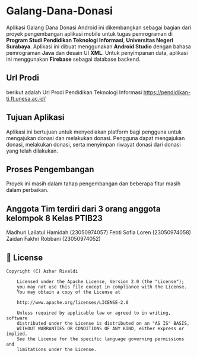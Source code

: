  # Galang-Dana-Donasi
 
Aplikasi Galang Dana Donasi Android ini dikembangkan sebagai bagian dari proyek pengembangan aplikasi mobile untuk tugas pemrograman di **Program Studi Pendidikan Teknologi Informasi**, **Universitas Negeri Surabaya**. Aplikasi ini dibuat menggunakan **Android Studio** dengan bahasa pemrograman **Java** dan desain UI **XML**. Untuk penyimpanan data, aplikasi ini menggunakan **Firebase** sebagai database backend.

## Url Prodi
berikut adalah Url Prodi Pendidikan Teknologi Informasi
https://pendidikan-ti.ft.unesa.ac.id/

## Tujuan Aplikasi

Aplikasi ini bertujuan untuk menyediakan platform bagi pengguna untuk mengajukan donasi dan melakukan donasi. Pengguna dapat mengajukan donasi, melakukan donasi, serta menyimpan riwayat donasi dari donasi yang telah dilakukan.

## Proses Pengembangan

Proyek ini masih dalam tahap pengembangan dan beberapa fitur masih dalam perbaikan.

## Anggota Tim terdiri dari 3 orang anggota kelompok 8 Kelas PTIB23
Madhuri Lailatul Hamidah (23050974057)
Febti Sofia Loren        (23050974058)
Zaidan Fakhri Robbani    (23050974052)


## 📄 License

```
Copyright (C) Azhar Rivaldi

    Licensed under the Apache License, Version 2.0 (the "License");
    you may not use this file except in compliance with the License.
    You may obtain a copy of the License at

    http://www.apache.org/licenses/LICENSE-2.0

    Unless required by applicable law or agreed to in writing, software
    distributed under the License is distributed on an "AS IS" BASIS,
    WITHOUT WARRANTIES OR CONDITIONS OF ANY KIND, either express or implied.
    See the License for the specific language governing permissions and
    limitations under the License.

```
